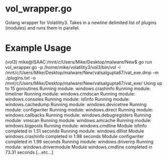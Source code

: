 # vol_wrapper.go
Golang wrapper for Volatility3. Takes in a newline delimited list of plugins (modules) and runs them in parallel.

# Example Usage
(vol3) mike@ISAAC:/mnt/c/Users/Mike/Desktop/malware/New$ go run vol_wrapper.go -p /home/mike/volatility3/vol3/bin/vol -i /mnt/c/Users/Mike/Desktop/malware/New/vatsalgupta67/vat_exe.dmp -m ./plugins.txt -o /mnt/c/Users/Mike/Desktop/malware/New/vatsalgupta67/vat_exe/
Using up to 15 goroutines
Running module: windows.crashinfo
Running module: timeliner
Running module: windows.cmdscan
Running module: windows.consoles
Running module: isfinfo
Running module: windows.cachedump
Running module: windows.devicetree
Running module: configwriter
Running module: windows.direct
Running module: windows.callbacks
Running module: windows.debugregisters
Running module: vmscan
Running module: windows.amcache
Running module: windows.bigpools
Running module: windows.cmdline
    Module isfinfo completed in 1.51 seconds
Running module: windows.dlllist
    Module windows.crashinfo completed in 1.98 seconds
    Module configwriter completed in 1.99 seconds
Running module: windows.driverirp
Running module: windows.drivermodule
    Module windows.cmdline completed in 73.31 seconds
[...etc...]
